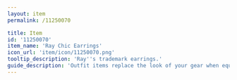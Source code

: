 ```yaml
---
layout: item
permalink: /11250070

title: Item
id: '11250070'
item_name: 'Ray Chic Earrings'
icon_url: 'item/icon/11250070.png'
tooltip_description: 'Ray''s trademark earrings.'
guide_description: 'Outfit items replace the look of your gear when equipped.'
---
```

